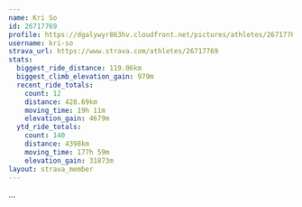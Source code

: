 ```yaml
---
name: Kri So
id: 26717769
profile: https://dgalywyr863hv.cloudfront.net/pictures/athletes/26717769/7761026/13/large.jpg
username: kri-so
strava_url: https://www.strava.com/athletes/26717769
stats:
  biggest_ride_distance: 119.06km
  biggest_climb_elevation_gain: 979m
  recent_ride_totals:
    count: 12
    distance: 428.69km
    moving_time: 19h 11m
    elevation_gain: 4679m
  ytd_ride_totals:
    count: 140
    distance: 4398km
    moving_time: 177h 59m
    elevation_gain: 31873m
layout: strava_member
--- 
```

...
